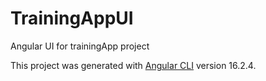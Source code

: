 # TrainingAppUI

Angular UI for trainingApp project

This project was generated with [Angular CLI](https://github.com/angular/angular-cli) version 16.2.4.
